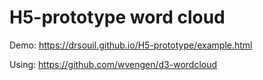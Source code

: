 # H5-prototype word cloud

Demo:  https://drsouil.github.io/H5-prototype/example.html

Using: https://github.com/wvengen/d3-wordcloud
